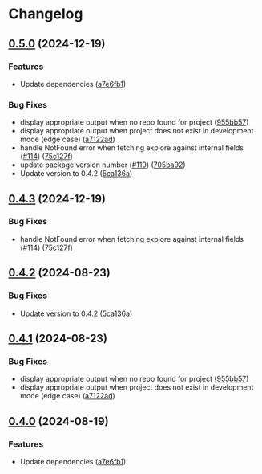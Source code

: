# Changelog

## [0.5.0](https://github.com/looker-open-source/henry/compare/v0.4.3...v0.5.0) (2024-12-19)


### Features

* Update dependencies ([a7e6fb1](https://github.com/looker-open-source/henry/commit/a7e6fb152839f0b741f944dd20586fd5ef3cab66))


### Bug Fixes

* display appropriate output when no repo found for project ([955bb57](https://github.com/looker-open-source/henry/commit/955bb57704c186c9762787f42da4af94c1de0bd4))
* display appropriate output when project does not exist in development mode (edge case) ([a7122ad](https://github.com/looker-open-source/henry/commit/a7122ad40686338d812251024acdc652bc84216d))
* handle NotFound error when fetching explore against internal fields ([#114](https://github.com/looker-open-source/henry/issues/114)) ([75c127f](https://github.com/looker-open-source/henry/commit/75c127f7b344556f54f23207d99d7d41bab275ef))
* update package version number ([#119](https://github.com/looker-open-source/henry/issues/119)) ([705ba92](https://github.com/looker-open-source/henry/commit/705ba92b5e948056c07e9593856a39331ea3cc9c))
* Update version to 0.4.2 ([5ca136a](https://github.com/looker-open-source/henry/commit/5ca136a0157d00db164191e73ed911909c77accd))

## [0.4.3](https://github.com/looker-open-source/henry/compare/v0.4.2...v0.4.3) (2024-12-19)


### Bug Fixes

* handle NotFound error when fetching explore against internal fields ([#114](https://github.com/looker-open-source/henry/issues/114)) ([75c127f](https://github.com/looker-open-source/henry/commit/75c127f7b344556f54f23207d99d7d41bab275ef))

## [0.4.2](https://github.com/looker-open-source/henry/compare/v0.4.1...v0.4.2) (2024-08-23)


### Bug Fixes

* Update version to 0.4.2 ([5ca136a](https://github.com/looker-open-source/henry/commit/5ca136a0157d00db164191e73ed911909c77accd))

## [0.4.1](https://github.com/looker-open-source/henry/compare/v0.4.0...v0.4.1) (2024-08-23)


### Bug Fixes

* display appropriate output when no repo found for project ([955bb57](https://github.com/looker-open-source/henry/commit/955bb57704c186c9762787f42da4af94c1de0bd4))
* display appropriate output when project does not exist in development mode (edge case) ([a7122ad](https://github.com/looker-open-source/henry/commit/a7122ad40686338d812251024acdc652bc84216d))

## [0.4.0](https://github.com/looker-open-source/henry/compare/v0.3.0...v0.4.0) (2024-08-19)


### Features

* Update dependencies ([a7e6fb1](https://github.com/looker-open-source/henry/commit/a7e6fb152839f0b741f944dd20586fd5ef3cab66))
